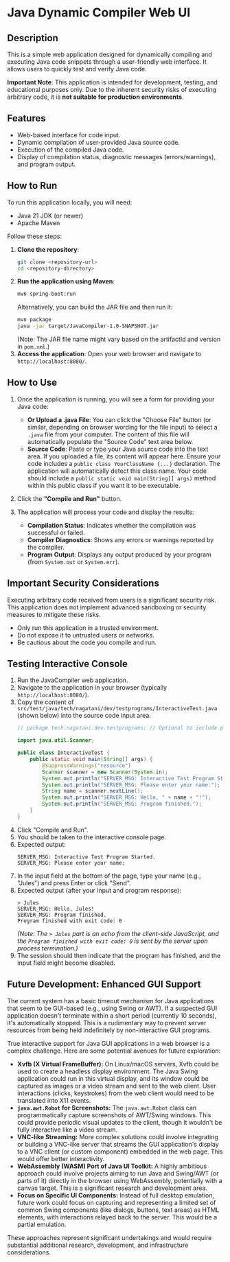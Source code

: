 # Java Dynamic Compiler Web UI

## Description
This is a simple web application designed for dynamically compiling and executing Java code snippets through a user-friendly web interface. It allows users to quickly test and verify Java code.

**Important Note**: This application is intended for development, testing, and educational purposes only. Due to the inherent security risks of executing arbitrary code, it is **not suitable for production environments**.

## Features
-   Web-based interface for code input.
-   Dynamic compilation of user-provided Java source code.
-   Execution of the compiled Java code.
-   Display of compilation status, diagnostic messages (errors/warnings), and program output.

## How to Run
To run this application locally, you will need:
-   Java 21 JDK (or newer)
-   Apache Maven

Follow these steps:
1.  **Clone the repository**:
    ```bash
    git clone <repository-url>
    cd <repository-directory>
    ```
2.  **Run the application using Maven**:
    ```bash
    mvn spring-boot:run
    ```
    Alternatively, you can build the JAR file and then run it:
    ```bash
    mvn package
    java -jar target/JavaCompiler-1.0-SNAPSHOT.jar
    ```
    (Note: The JAR file name might vary based on the artifactId and version in `pom.xml`.)
3.  **Access the application**:
    Open your web browser and navigate to `http://localhost:8080/`.

## How to Use
1.  Once the application is running, you will see a form for providing your Java code:
    *   **Or Upload a .java File**: You can click the "Choose File" button (or similar, depending on browser wording for the file input) to select a `.java` file from your computer. The content of this file will automatically populate the "Source Code" text area below.
    *   **Source Code**: Paste or type your Java source code into the text area. If you uploaded a file, its content will appear here. Ensure your code includes a `public class YourClassName {...}` declaration. The application will automatically detect this class name. Your code should include a `public static void main(String[] args)` method within this public class if you want it to be executable.


2.  Click the **"Compile and Run"** button.

3.  The application will process your code and display the results:
    *   **Compilation Status**: Indicates whether the compilation was successful or failed.
    *   **Compiler Diagnostics**: Shows any errors or warnings reported by the compiler.
    *   **Program Output**: Displays any output produced by your program (from `System.out` or `System.err`).

## Important Security Considerations
Executing arbitrary code received from users is a significant security risk. This application does not implement advanced sandboxing or security measures to mitigate these risks.
-   Only run this application in a trusted environment.
-   Do not expose it to untrusted users or networks.
-   Be cautious about the code you compile and run.

## Testing Interactive Console

1.  Run the JavaCompiler web application.
2.  Navigate to the application in your browser (typically `http://localhost:8080/`).
3.  Copy the content of `src/test/java/tech/nagatani/dev/testprograms/InteractiveTest.java` (shown below) into the source code input area.
    ```java
    // package tech.nagatani.dev.testprograms; // Optional to include package in README example

    import java.util.Scanner;

    public class InteractiveTest {
        public static void main(String[] args) {
            @SuppressWarnings("resource")
            Scanner scanner = new Scanner(System.in);
            System.out.println("SERVER_MSG: Interactive Test Program Started.");
            System.out.println("SERVER_MSG: Please enter your name:");
            String name = scanner.nextLine();
            System.out.println("SERVER_MSG: Hello, " + name + "!");
            System.out.println("SERVER_MSG: Program finished.");
        }
    }
    ```
4.  Click "Compile and Run".
5.  You should be taken to the interactive console page.
6.  Expected output:
    ```
    SERVER_MSG: Interactive Test Program Started.
    SERVER_MSG: Please enter your name:
    ```
7.  In the input field at the bottom of the page, type your name (e.g., "Jules") and press Enter or click "Send".
8.  Expected output (after your input and program response):
    ```
    > Jules 
    SERVER_MSG: Hello, Jules!
    SERVER_MSG: Program finished.
    Program finished with exit code: 0 
    ```
    *(Note: The `> Jules` part is an echo from the client-side JavaScript, and the `Program finished with exit code: 0` is sent by the server upon process termination.)*
9.  The session should then indicate that the program has finished, and the input field might become disabled.

## Future Development: Enhanced GUI Support

The current system has a basic timeout mechanism for Java applications that seem to be GUI-based (e.g., using Swing or AWT). If a suspected GUI application doesn't terminate within a short period (currently 10 seconds), it's automatically stopped. This is a rudimentary way to prevent server resources from being held indefinitely by non-interactive GUI programs.

True interactive support for Java GUI applications in a web browser is a complex challenge. Here are some potential avenues for future exploration:

*   **Xvfb (X Virtual FrameBuffer):** On Linux/macOS servers, Xvfb could be used to create a headless display environment. The Java Swing application could run in this virtual display, and its window could be captured as images or a video stream and sent to the web client. User interactions (clicks, keystrokes) from the web client would need to be translated into X11 events.
*   **`java.awt.Robot` for Screenshots:** The `java.awt.Robot` class can programmatically capture screenshots of AWT/Swing windows. This could provide periodic visual updates to the client, though it wouldn't be fully interactive like a video stream.
*   **VNC-like Streaming:** More complex solutions could involve integrating or building a VNC-like server that streams the GUI application's display to a VNC client (or custom component) embedded in the web page. This would offer better interactivity.
*   **WebAssembly (WASM) Port of Java UI Toolkit:** A highly ambitious approach could involve projects aiming to run Java and Swing/AWT (or parts of it) directly in the browser using WebAssembly, potentially with a canvas target. This is a significant research and development area.
*   **Focus on Specific UI Components:** Instead of full desktop emulation, future work could focus on capturing and representing a limited set of common Swing components (like dialogs, buttons, text areas) as HTML elements, with interactions relayed back to the server. This would be a partial emulation.

These approaches represent significant undertakings and would require substantial additional research, development, and infrastructure considerations.
